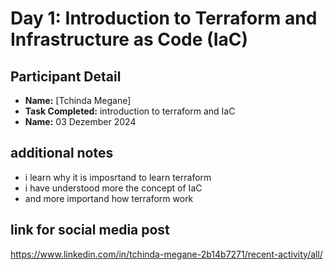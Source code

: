 # Day 1: Introduction to Terraform and Infrastructure as Code (IaC)

## Participant Detail
- **Name:** [Tchinda Megane]
- **Task Completed:** introduction to terraform and IaC
- **Name:** 03 Dezember 2024

## additional notes
- i learn why it is imposrtand to learn terraform
- i have understood more the concept of IaC
- and more importand how terraform work

## link for social media post

https://www.linkedin.com/in/tchinda-megane-2b14b7271/recent-activity/all/